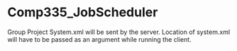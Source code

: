 # Comp335_JobScheduler
Group Project
System.xml will be sent by the server.
Location of system.xml will have to be passed as an argument while running the client.
